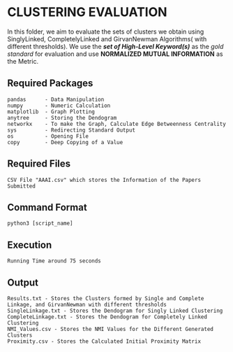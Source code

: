 # CLUSTERING EVALUATION

In this folder, we aim to evaluate the sets of clusters we obtain using SinglyLinked, CompletelyLinked and GirvanNewman Algorithms( with different thresholds). We use the ***set of High-Level Keyword(s)*** as the *gold standard* for evaluation and use **NORMALIZED MUTUAL INFORMATION** as the Metric. 

## Required Packages
	pandas 	    - Data Manipulation
	numpy 	    - Numeric Calculation
	matplotlib  - Graph Plotting
	anytree     - Storing the Dendogram 
	networkx    - To make the Graph, Calculate Edge Betweenness Centrality
	sys 	    - Redirecting Standard Output
	os 		    - Opening File 
	copy 	    - Deep Copying of a Value

## Required Files
	CSV File "AAAI.csv" which stores the Information of the Papers Submitted

## Command Format
	python3 [script_name] 

## Execution
	Running Time around 75 seconds 

## Output
	Results.txt - Stores the Clusters formed by Single and Complete Linkage, and GirvanNewman with different thresholds
	SingleLinkage.txt - Stores the Dendogram for Singly Linked Clustering  
    CompleteLinkage.txt - Stores the Dendogram for Completely Linked Clustering 
    NMI_Values.csv - Stores the NMI Values for the Different Generated Clusters
    Proximity.csv - Stores the Calculated Initial Proximity Matrix
